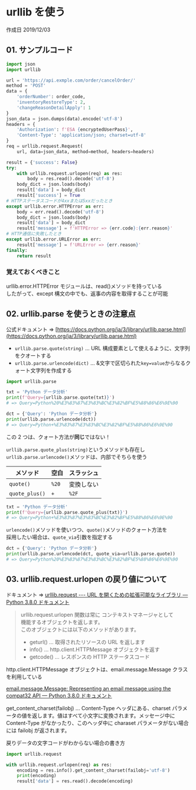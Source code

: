 # urllib を使う

作成日 2019/12/03

## 01. サンプルコード

```python
import json
import urllib

url = 'https://api.exmple.com/order/cancelOrder/'
method = 'POST'
data = {
    'orderNumber': order_code,
    'inventoryRestoreType': 2,
    'changeReasonDetailApply': 1
}
json_data = json.dumps(data).encode('utf-8')
headers = {
    'Authorization': f'ESA {encryptedUserPass}',
    'Content-Type': 'application/json; charset=utf-8'
}
req = urllib.request.Request(
    url, data=json_data, method=method, headers=headers)

result = {'success': False}
try:
    with urllib.request.urlopen(req) as res:
        body = res.read().decode('utf-8')
    body_dict = json.loads(body)
    result['data'] = body_dict
    result['success'] = True
# HTTPステータスコードが4xxまたは5xxだったとき
except urllib.error.HTTPError as err:
    body = err.read().decode('utf-8')
    body_dict = json.loads(body)
    result['data'] = body_dict
    result['message'] = f'HTTPError => {err.code}:{err.reason}'
# HTTP通信に失敗したとき
except urllib.error.URLError as err:
    result['message'] = f'URLError => {err.reason}'
finally:
    return result
```

### 覚えておくべきこと

urllib.error.HTTPError モジュールは、read()メソッドを持っている\
したがって、except 構文の中でも、返事の内容を取得することが可能

## 02. urllib.parse を使うときの注意点

公式ドキュメント => [https://docs.python.org/ja/3/library/urllib.parse.html](https://docs.python.org/ja/3/library/urllib.parse.html)

- `urllib.parse.quote(string)` ... URL 構成要素として使えるように、文字列をクオートする
- `urllib.parse.urlencode(dict)` ... &文字で区切られた`key=value`からなるクォート文字列を作成する

```python
import urllib.parse

txt = 'Python データ分析'
print(f'Query={urllib.parse.quote(txt)}')
# => Query=Python%20%E3%83%87%E3%83%BC%E3%82%BF%E5%88%86%E6%9E%90

dct = {'Query': 'Python データ分析'}
print(urllib.parse.urlencode(dct))
# => Query=Python+%E3%83%87%E3%83%BC%E3%82%BF%E5%88%86%E6%9E%90
```

この 2 つは、クォート方法が**同じ**ではない！

`urllib.parse.quote_plus(string)`というメソッドも存在し\
`urllib.parse.urlencode()`メソッドは、内部でそちらを使う

| メソッド       | 空白  | スラッシュ |
| -------------- | ----- | ---------- |
| `quote()`      | `%20` | 変換しない |
| `quote_plus()` | `+`   | `%2F`      |

```python
txt = 'Python データ分析'
print(f'Query={urllib.parse.quote_plus(txt)}')
# => Query=Python+%E3%83%87%E3%83%BC%E3%82%BF%E5%88%86%E6%9E%90
```

`urlencode()`メソッドを使いつつ、`quote()`メソッドのクォート方法を\
採用したい場合は、`quote_via`引数を指定する

```python
dct = {'Query': 'Python データ分析'}
print(urllib.parse.urlencode(dct, quote_via=urllib.parse.quote))
# => Query=Python%20%E3%83%87%E3%83%BC%E3%82%BF%E5%88%86%E6%9E%90
```

## 03. urllib.request.urlopen の戻り値について

ドキュメント => [urllib\.request \-\-\- URL を開くための拡張可能なライブラリ — Python 3\.8\.0 ドキュメント](https://docs.python.org/ja/3/library/urllib.request.html)

> urllib.request.urlopen 関数は常に コンテキストマネージャとして\
> 機能するオブジェクトを返します。\
> このオブジェクトには以下のメソッドがあります。
>
> - geturl() ... 取得されたリソースの URL を返します
> - info() ... http.client.HTTPMessage オブジェクトを返す
> - getcode() ... レスポンスの HTTP ステータスコード

http.client.HTTPMessage オブジェクトは、email.message.Message クラスを利用している

[email\.message\.Message: Representing an email message using the compat32 API — Python 3\.8\.0 ドキュメント](https://docs.python.org/ja/3/library/email.compat32-message.html#email.message.Message)

get_content_charset(failobj) ... Content-Type ヘッダにある、charset パラメータの値を返します。値はすべて小文字に変換されます。メッセージ中に Content-Type がなかったり、このヘッダ中に charaset パラメータがない場合には failobj が返されます。

戻りデータの文字コードがわからない場合の書き方

```python
import urllib.request

with urllib.request.urlopen(req) as res:
    encoding = res.info().get_content_charset(failobj='utf-8')
    print(encoding)
    result['data'] = res.read().decode(encoding)
```
